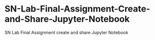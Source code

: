 # SN-Lab-Final-Assignment-Create-and-Share-Jupyter-Notebook
SN Lab Final Assignment create and share Jupyter Notebook
